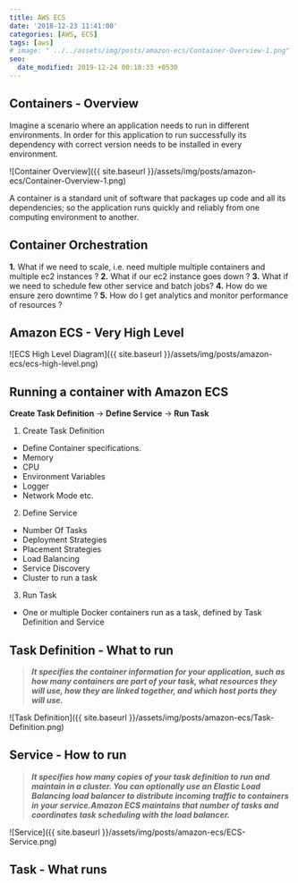 ```yaml
---
title: AWS ECS
date: '2018-12-23 11:41:00'
categories: [AWS, ECS]
tags: [aws]
# image: " ../../assets/img/posts/amazon-ecs/Container-Overview-1.png"
seo:
  date_modified: 2019-12-24 00:18:33 +0530
---
```


## Containers - Overview

Imagine a scenario where an application needs to run in different environments. In order for this application to run successfully its dependency with correct version needs to be installed in every environment.

![Container Overview]({{ site.baseurl }}/assets/img/posts/amazon-ecs/Container-Overview-1.png)

A container is a standard unit of software that packages up code and all its dependencies; so the application runs quickly and reliably from one computing environment to another.

## Container Orchestration

**1.** What if we need to scale, i.e. need multiple multiple containers and multiple ec2 instances ?
**2.** What if our ec2 instance goes down ?
**3.** What if we need to schedule few other service and batch jobs?
**4.** How do we ensure zero downtime ?
**5.** How do I get analytics and monitor performance of resources ?

## Amazon ECS - Very High Level

![ECS High Level Diagram]({{ site.baseurl }}/assets/img/posts/amazon-ecs/ecs-high-level.png)

## Running a container with Amazon ECS

**Create Task Definition** &rarr; **Define Service** &rarr; **Run Task**

1. Create Task Definition
* Define Container specifications.
* Memory
* CPU
* Environment Variables
* Logger
* Network Mode etc.
2. Define Service
* Number Of Tasks
* Deployment Strategies
* Placement Strategies
* Load Balancing
* Service Discovery
* Cluster to run a task
3. Run Task
* One or multiple Docker containers run as a task, defined by Task Definition and Service

## Task Definition - What to run
> **_It specifies the container information for your application, such as how many containers are part of your task, what resources they will use, how they are linked together, and which host ports they will use._**

![Task Definition]({{ site.baseurl }}/assets/img/posts/amazon-ecs/Task-Definition.png)

## Service - How to run
> **_It specifies how many copies of your task definition to run and maintain in a cluster. You can optionally use an Elastic Load Balancing load balancer to distribute incoming traffic to containers in your service.Amazon ECS maintains that number of tasks and coordinates task scheduling with the load balancer._**

![Service]({{ site.baseurl }}/assets/img/posts/amazon-ecs/ECS-Service.png)

## Task - What runs
